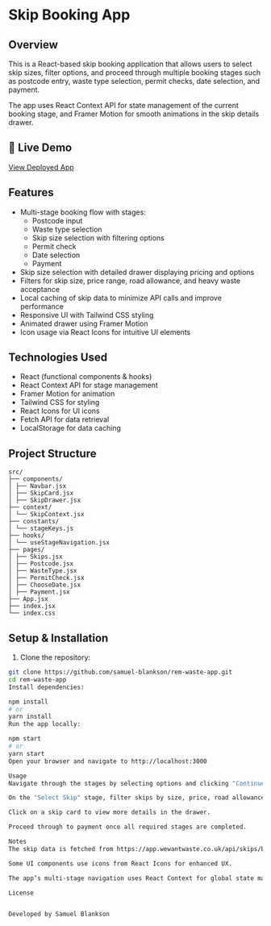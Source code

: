 # Skip Booking App

## Overview

This is a React-based skip booking application that allows users to select skip sizes, filter options, and proceed through multiple booking stages such as postcode entry, waste type selection, permit checks, date selection, and payment.

The app uses React Context API for state management of the current booking stage, and Framer Motion for smooth animations in the skip details drawer.

## 🔗 Live Demo

[View Deployed App](https://remwastemgt.netlify.app/)

## Features

- Multi-stage booking flow with stages:
  - Postcode input
  - Waste type selection
  - Skip size selection with filtering options
  - Permit check
  - Date selection
  - Payment
- Skip size selection with detailed drawer displaying pricing and options
- Filters for skip size, price range, road allowance, and heavy waste acceptance
- Local caching of skip data to minimize API calls and improve performance
- Responsive UI with Tailwind CSS styling
- Animated drawer using Framer Motion
- Icon usage via React Icons for intuitive UI elements

## Technologies Used

- React (functional components & hooks)
- React Context API for stage management
- Framer Motion for animation
- Tailwind CSS for styling
- React Icons for UI icons
- Fetch API for data retrieval
- LocalStorage for data caching

## Project Structure

```text
src/
├── components/
│ ├── Navbar.jsx
│ ├── SkipCard.jsx
│ ├── SkipDrawer.jsx
├── context/
│ └── SkipContext.jsx
├── constants/
│ └── stageKeys.js
├── hooks/
│ └── useStageNavigation.jsx
├── pages/
│ ├── Skips.jsx
│ ├── Postcode.jsx
│ ├── WasteType.jsx
│ ├── PermitCheck.jsx
│ ├── ChooseDate.jsx
│ ├── Payment.jsx
├── App.jsx
├── index.jsx
└── index.css
```

## Setup & Installation

1. Clone the repository:

```bash
git clone https://github.com/samuel-blankson/rem-waste-app.git
cd rem-waste-app
Install dependencies:

npm install
# or
yarn install
Run the app locally:

npm start
# or
yarn start
Open your browser and navigate to http://localhost:3000

Usage
Navigate through the stages by selecting options and clicking "Continue" or "Back."

On the "Select Skip" stage, filter skips by size, price, road allowance, or heavy waste.

Click on a skip card to view more details in the drawer.

Proceed through to payment once all required stages are completed.

Notes
The skip data is fetched from https://app.wewantwaste.co.uk/api/skips/by-location?postcode=NR32&area=Lowestoft and cached for 10 minutes in localStorage.

Some UI components use icons from React Icons for enhanced UX.

The app’s multi-stage navigation uses React Context for global state management.

License


Developed by Samuel Blankson
```
